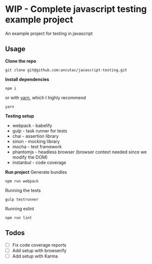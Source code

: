 # WIP - Complete javascript testing example project
An example project for testing in javascript

## Usage

**Clone the repo**
```
git clone git@github.com:ancutac/javascript-testing.git
```

**Install dependencies**
```
npm i
```
or with [yarn](https://yarnpkg.com/), which I highly recommend
```
yarn
```
**Testing setup**
* webpack - babelify
* gulp - task runner for tests
* chai - assertion library
* sinon - mocking library 
* mocha - test framework
* phantomjs - headless browser (browser context needed since we modify the DOM)
* instanbul - code coverage

**Run project**
Generate bundles
```
npm run webpack
```

Running the tests
```
gulp testrunner
```

Running eslint
```
npm run lint
```

## Todos
- [ ] Fix code coverage reports
- [ ] Add setup with browserify
- [ ] Add setup with Karma
